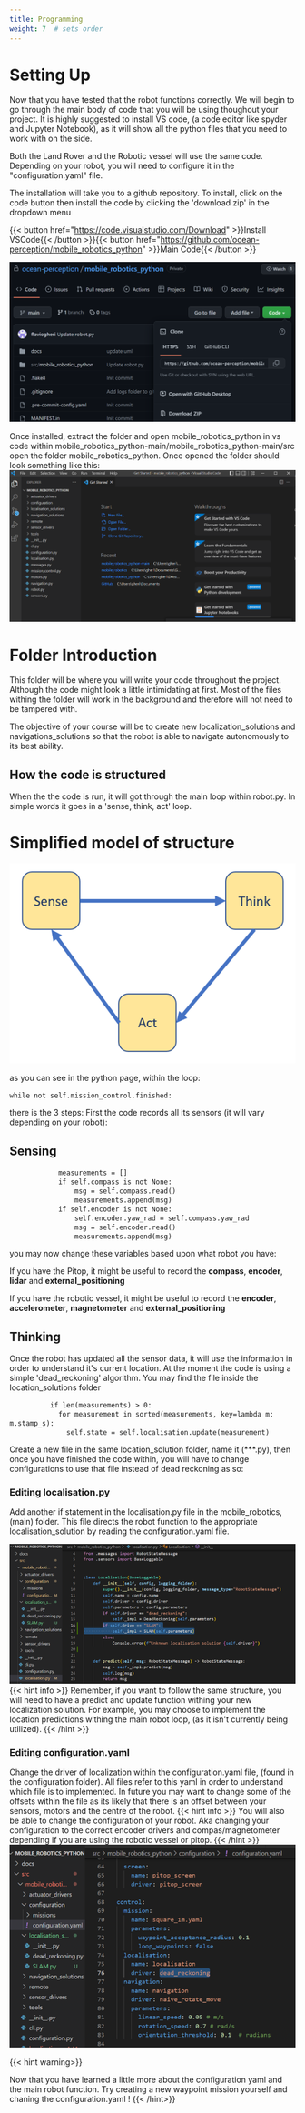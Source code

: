 ```yaml
---
title: Programming
weight: 7  # sets order
---
```


# Setting Up

Now that you have tested that the robot functions correctly. We will begin to go through the main body of code that you will be using thoughout your project.
It is highly suggested to install VS code, (a code editor like spyder and Jupyter Notebook), as it will show all the python files that you need to work with on the side.

Both the Land Rover and the Robotic vessel will use the same code. Depending on your robot, you will need to configure it in the "configuration.yaml" file.

The installation will take you to a github repository. To install, click on the code button then install the code by clicking the 'download zip' in the dropdown menu

{{< button href="https://code.visualstudio.com/Download" >}}Install VSCode{{< /button >}}{{< button href="https://github.com/ocean-perception/mobile_robotics_python" >}}Main Code{{< /button >}}

![github_repo](static/github_repo.png)

Once installed, extract the folder and open mobile_robotics_python in vs code within mobile_robotics_python-main/mobile_robotics_python-main/src open the folder mobile_robotics_python. Once opened the folder should look something like this:
![initial_folder](static/initial_folder.png)

# Folder Introduction

This folder will be where you will write your code throughout the project. Although the code might look a little intimidating at first. Most of the files withing the folder will work in the background and therefore will not need to be tampered with.

The objective of your course will be to create new localization_solutions and navigations_solutions so that the robot is able to navigate autonomously to its best ability.

## How the code is structured

When the the code is run, it will got through the main loop within robot.py. In simple words it goes in a 'sense, think, act' loop.

# Simplified model of structure

![simplified model](static/sensethinkact.png)

as you can see in the python page, within the loop:

```
while not self.mission_control.finished:
```

there is the 3 steps:
First the code records all its sensors (it will vary depending on your robot):

## Sensing
```
            measurements = []
            if self.compass is not None:
                msg = self.compass.read()
                measurements.append(msg)
            if self.encoder is not None:
                self.encoder.yaw_rad = self.compass.yaw_rad
                msg = self.encoder.read()
                measurements.append(msg)
```
you may now change these variables based upon what robot you have:

If you have the Pitop, it might be useful to record the **compass**, **encoder**, **lidar** and **external_positioning**

If you have the robotic vessel, it might be useful to record the **encoder**, **accelerometer**, **magnetometer** and **external_positioning**

## Thinking

Once the robot has updated all the sensor data, it will use the information in order to understand it's current location. At the moment the code is using a simple 'dead_reckoning' algorithm. You may find the file inside the location_solutions folder

```
          if len(measurements) > 0:
            for measurement in sorted(measurements, key=lambda m: m.stamp_s):
              self.state = self.localisation.update(measurement)

```

Create a new file in the same location_solution folder, name it (***.py), then once you have finished the code within, you will have to change configurations to use that file instead of dead reckoning as so: 

### Editing localisation.py

Add another if statement in the localisation.py file in the mobile_robotics, (main) folder. This file directs the robot function to the appropriate localisation_solution by reading the configuration.yaml file.

![location setup](static/localisation_setup.png)
{{< hint info >}}
Remember, if you want to follow the same structure, you will need to have a predict and update function withing your new localization solution. For example, you may choose to implement the location predictions withing the main robot loop, (as it isn't currently being utilized).
{{< /hint >}}

### Editing configuration.yaml

Change the driver of localization within the configuration.yaml file, (found in the configuration folder). All files refer to this yaml in order to understand which file is to implemented. In future you may want to change some of the offsets within the file as its likely that there is an offset between your sensors, motors and the centre of the robot. 
{{< hint info >}}
You will also be able to change the configuration of your robot. Aka changing your configuration to the correct encoder drivers and compas/magnetometer depending if you are using the robotic vessel or pitop.
{{< /hint >}}
![location within yaml](static/location_within_yaml.png)


{{< hint warning>}}

Now that you have learned a little more about the configuration yaml and the main robot function. Try creating a new waypoint mission yourself and chaning the configuration.yaml !
{{< /hint>}}